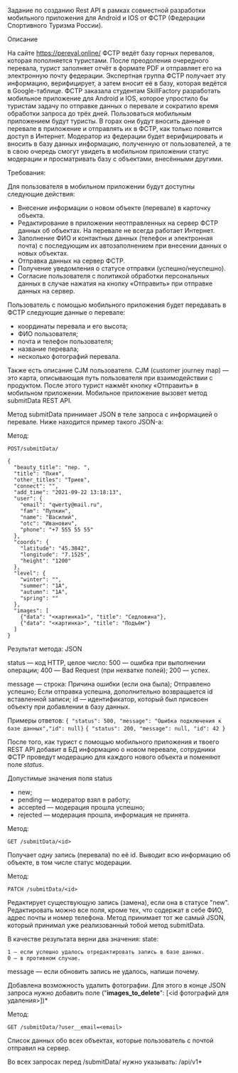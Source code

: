 Задание по созданию Rest API в рамках совместной разработки мобильного приложения для Android и IOS от ФСТР (Федерации Спортивного Туризма России).

Описание

На сайте https://pereval.online/ ФСТР ведёт базу горных перевалов, которая пополняется туристами.
После преодоления очередного перевала, турист заполняет отчёт в формате PDF и отправляет его на электронную почту федерации. Экспертная группа ФСТР получает эту информацию, верифицирует, а затем вносит её в базу, которая ведётся в Google-таблице.
ФСТР заказала студентам SkillFactory разработать мобильное приложение для Android и IOS, которое упростило бы туристам задачу по отправке данных о перевале и сократило время обработки запроса до трёх дней.
Пользоваться мобильным приложением будут туристы. В горах они будут вносить данные о перевале в приложение и отправлять их в ФСТР, как только появится доступ в Интернет.
Модератор из федерации будет верифицировать и вносить в базу данных информацию, полученную от пользователей, а те в свою очередь смогут увидеть в мобильном приложении статус модерации и просматривать базу с объектами, внесёнными другими.



Требования:

Для пользователя в мобильном приложении будут доступны следующие действия:
- Внесение информации о новом объекте (перевале) в карточку объекта.
- Редактирование в приложении неотправленных на сервер ФСТР данных об объектах. На перевале не всегда работает Интернет.
- Заполнение ФИО и контактных данных (телефон и электронная почта) с последующим их автозаполнением при внесении данных о новых объектах.
- Отправка данных на сервер ФСТР.
- Получение уведомления о статусе отправки (успешно/неуспешно).
- Согласие пользователя с политикой обработки персональных данных в случае нажатия на кнопку «Отправить» при отправке данных на сервер.

Пользователь с помощью мобильного приложения будет передавать в ФСТР следующие данные о перевале:
- координаты перевала и его высота;
- ФИО пользователя;
- почта и телефон пользователя;
- название перевала;
- несколько фотографий перевала.

Также есть описание CJM пользователя. CJM (customer journey map) — это карта, описывающая путь пользователя при взаимодействии с продуктом.
После этого турист нажмёт кнопку «Отправить» в мобильном приложении. Мобильное приложение вызовет метод submitData REST API.

Метод submitData принимает JSON в теле запроса с информацией о перевале. Ниже находится пример такого JSON-а:

Метод:
```
POST/submitData/
```

```
{
  "beauty_title": "пер. ",
  "title": "Пхия",
  "other_titles": "Триев",
  "connect": "",
  "add_time": "2021-09-22 13:18:13",
  "user": {
    "email": "qwerty@mail.ru",
    "fam": "Пупкин",
    "name": "Василий",
    "otc": "Иванович",
    "phone": "+7 555 55 55"
  },
  "coords": {
    "latitude": "45.3842",
    "longitude": "7.1525",
    "height": "1200"
  },
  "level": {
    "winter": "",
    "summer": "1А",
    "autumn": "1А",
    "spring": ""
  },
  "images": [
    {"data": "<картинка1>", "title": "Седловина"},
    {"data": "<картинка>", "title": "Подъём"}
  ]
}
```

Результат метода: JSON

status — код HTTP, целое число:
    500 — ошибка при выполнении операции;
    400 — Bad Request (при нехватке полей);
    200 — успех.

message — строка:
    Причина ошибки (если она была);
    Отправлено успешно;
    Если отправка успешна, дополнительно возвращается id вставленной записи;
    id — идентификатор, который был присвоен объекту при добавлении в базу данных.


Примеры oтветов:
`{ "status": 500, "message": "Ошибка подключения к базе данных","id": null}`
`{ "status": 200, "message": null, "id": 42 }`


После того, как турист с помощью мобильного приложения и твоего REST API добавит в БД информацию о новом перевале, сотрудники ФСТР проведут модерацию для каждого нового объекта и поменяют поле *status*.

Допустимые значения поля status
- new;
- pending — модератор взял в работу;
- accepted — модерация прошла успешно;
- rejected — модерация прошла, информация не принята.


Метод:
```
GET /submitData/<id>
```
Получает одну запись (перевала) по её id.
Выводит всю информацию об объекте, в том числе статус модерации.


Метод:
```
PATCH /submitData/<id>
```
Редактирует существующую запись (замена), если она в статусе "new".
Редактировать можно все поля, кроме тех, что содержат в себе ФИО, адрес почты и номер телефона. Метод принимает тот же самый JSON, который принимал уже реализованный тобой метод submitData.

В качестве результата верни два значения:
state:

	1 — если успешно удалось отредактировать запись в базе данных.
	0 — в противном случае.

message — если обновить запись не удалось, напиши почему.

Добавлена возможность удалить фотографии. Для этого в конце JSON запроса нужно добавить поле ("**images_to_delete**": [<id фотографий для удаления>])*


Метод:
```
GET /submitData/?user__email=<email>
```
Список данных обо всех объектах, которые пользователь с почтой <email> отправил на сервер.


Во всех запросах перед /submitData/ нужно указывать: /api/v1*
